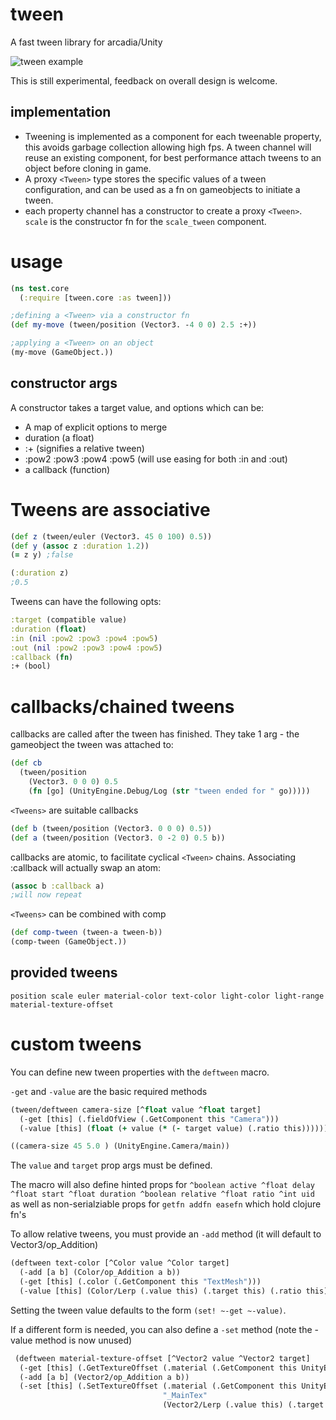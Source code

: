# tween
A fast tween library for arcadia/Unity

![tween example](http://selfsamegames.com/gifs/img/bubb23.gif)

This is still experimental, feedback on overall design is welcome.

## implementation

* Tweening is implemented as a component for each tweenable property, this avoids garbage collection allowing high fps.  A tween channel will reuse an existing component, for best performance attach tweens to an object before cloning in game.
* A proxy ```<Tween>``` type stores the specific values of a tween configuration, and can be used as a fn on gameobjects to initiate a tween.
* each property channel has a constructor to create a proxy ```<Tween>```. ```scale``` is the constructor fn for the ```scale_tween``` component.

# usage
```clj
(ns test.core
  (:require [tween.core :as tween]))

;defining a <Tween> via a constructor fn
(def my-move (tween/position (Vector3. -4 0 0) 2.5 :+))

;applying a <Tween> on an object
(my-move (GameObject.))
```



## constructor args
A constructor takes a target value, and options which can be:
* A map of explicit options to merge
* duration (a float)
* :+ (signifies a relative tween)
* :pow2 :pow3 :pow4 :pow5 (will use easing for both :in and :out)
* a callback (function)

# Tweens are associative
```clj
(def z (tween/euler (Vector3. 45 0 100) 0.5))
(def y (assoc z :duration 1.2))
(= z y) ;false

(:duration z)
;0.5
```

Tweens can have the following opts:
```clj
:target (compatible value)
:duration (float)
:in (nil :pow2 :pow3 :pow4 :pow5)
:out (nil :pow2 :pow3 :pow4 :pow5)
:callback (fn)
:+ (bool)
```

# callbacks/chained tweens
callbacks are called after the tween has finished. They take 1 arg - the gameobject the tween was attached to:
```clj
(def cb 
  (tween/position 
    (Vector3. 0 0 0) 0.5 
    (fn [go] (UnityEngine.Debug/Log (str "tween ended for " go)))))
```

```<Tweens>``` are suitable callbacks
```clj
(def b (tween/position (Vector3. 0 0 0) 0.5))
(def a (tween/position (Vector3. 0 -2 0) 0.5 b))
```

callbacks are atomic, to facilitate cyclical ```<Tween>``` chains. Associating :callback will actually swap an atom:
```clj
(assoc b :callback a)
;will now repeat
```

```<Tweens>``` can be combined with comp
```clj
(def comp-tween (tween-a tween-b))
(comp-tween (GameObject.))
```

## provided tweens
```
position scale euler material-color text-color light-color light-range material-texture-offset
```

# custom tweens
You can define new tween properties with the ```deftween``` macro.

```-get``` and ```-value``` are the basic required methods
```clj
(tween/deftween camera-size [^float value ^float target]
  (-get [this] (.fieldOfView (.GetComponent this "Camera")))
  (-value [this] (float (+ value (* (- target value) (.ratio this))))))

((camera-size 45 5.0 ) (UnityEngine.Camera/main))
```

The ```value``` and ```target``` prop args must be defined.

The macro will also define hinted props for 
```^boolean active ^float delay ^float start ^float duration ^boolean relative ^float ratio ^int uid```
as well as non-serialziable props for ```getfn addfn easefn``` which hold clojure fn's



To allow relative tweens, you must provide an ```-add``` method (it will default to Vector3/op_Addition)

```clj
(deftween text-color [^Color value ^Color target]
  (-add [a b] (Color/op_Addition a b))
  (-get [this] (.color (.GetComponent this "TextMesh")))
  (-value [this] (Color/Lerp (.value this) (.target this) (.ratio this))))
 ```

Setting the tween value defaults to the form ```(set! ~-get ~-value)```. 

If a different form is needed, you can also define a ```-set``` method (note the -value method is now unused)
```clj
 (deftween material-texture-offset [^Vector2 value ^Vector2 target] 
  (-get [this] (.GetTextureOffset (.material (.GetComponent this UnityEngine.Renderer) "_MainTex")))
  (-add [a b] (Vector2/op_Addition a b))
  (-set [this] (.SetTextureOffset (.material (.GetComponent this UnityEngine.Renderer)) 
                                  "_MainTex" 
                                  (Vector2/Lerp (.value this) (.target this) (.ratio this)))))
 ```


